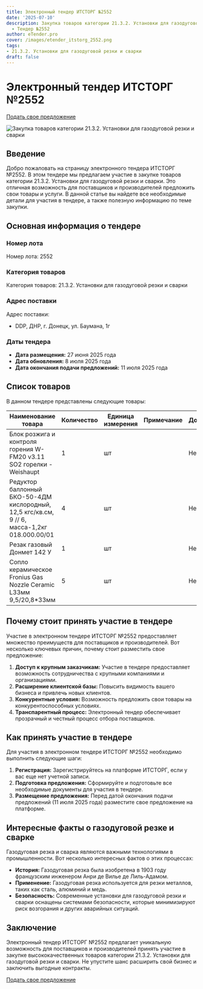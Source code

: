 ```yaml
---
title: Электронный тендер ИТСТОРГ №2552
date: '2025-07-10'
description: Закупка товаров категории 21.3.2. Установки для газодуговой резки и сварки
  - Тендер №2552
author: eTender.pro
cover: /images/etender_itstorg_2552.png
tags:
- 21.3.2. Установки для газодуговой резки и сварки
draft: false
---
```

# Электронный тендер ИТСТОРГ №2552

[Подать свое предложение](https://itstorg.ru/tender-2552?utm_source=etender)

![Закупка товаров категории 21.3.2. Установки для газодуговой резки и сварки](/images/etender_itstorg_2552.png)

## Введение

Добро пожаловать на страницу электронного тендера ИТСТОРГ №2552. В этом тендере мы предлагаем участие в закупке товаров категории 21.3.2. Установки для газодуговой резки и сварки. Это отличная возможность для поставщиков и производителей предложить свои товары и услуги. В данной статье вы найдете все необходимые детали для участия в тендере, а также полезную информацию по теме закупки.

## Основная информация о тендере

### Номер лота

Номер лота: 2552

### Категория товаров

Категория товаров: 21.3.2. Установки для газодуговой резки и сварки

### Адрес поставки

Адрес поставки:
- DDP, ДНР, г. Донецк, ул. Баумана, 1г

### Даты тендера

- **Дата размещения:** 27 июня 2025 года
- **Дата обновления:** 8 июля 2025 года
- **Дата окончания подачи предложений:** 11 июля 2025 года

## Список товаров

В данном тендере представлены следующие товары:

| Наименование товара                                                                                         | Количество | Единица измерения | Примечание | Доступность |
|----------------------------------------------------------------------------------------------------------|------------|------------------|------------|-------------|
| Блок розжига и контроля горения W-FM20 v3.11 SO2 горелки -Weishaupt                                      | 1          | шт              |            | Нет         |
| Редуктор баллонный БКО-50-4ДМ кислородный, 12,5 кгс/кв.см, 9 // 6, масса-1,2кг 018.000.00/01          | 4          | шт              |            | Нет         |
| Резак газовый Донмет 142 У                                                                              | 1          | шт              |            | Нет         |
| Сопло керамическое Fronius Gas Nozzle Ceramic L33мм 9,5/20,8*33мм                                      | 5          | шт              |            | Нет         |

## Почему стоит принять участие в тендере

Участие в электронном тендере ИТСТОРГ №2552 предоставляет множество преимуществ для поставщиков и производителей. Вот несколько ключевых причин, почему стоит разместить свое предложение:

1. **Доступ к крупным заказчикам:** Участие в тендере предоставляет возможность сотрудничества с крупными компаниями и организациями.
2. **Расширение клиентской базы:** Повысить видимость вашего бизнеса и привлечь новых клиентов.
3. **Конкурентные условия:** Возможность предложить свои товары на конкурентоспособных условиях.
4. **Транспарентный процесс:** Электронный тендер обеспечивает прозрачный и честный процесс отбора поставщиков.

## Как принять участие в тендере

Для участия в электронном тендере ИТСТОРГ №2552 необходимо выполнить следующие шаги:

1. **Регистрация:** Зарегистрируйтесь на платформе ИТСТОРГ, если у вас еще нет учетной записи.
2. **Подготовка предложения:** Сформируйте и подготовьте все необходимые документы для участия в тендере.
3. **Размещение предложения:** Перед датой окончания подачи предложений (11 июля 2025 года) разместите свое предложение на платформе.

## Интересные факты о газодуговой резке и сварке

Газодуговая резка и сварка являются важными технологиями в промышленности. Вот несколько интересных фактов о этих процессах:

- **История:** Газодуговая резка была изобретена в 1903 году французским инженером Анри де Вилье де Лиль-Адамом.
- **Применение:** Газодуговая резка используется для резки металлов, таких как сталь, алюминий и медь.
- **Безопасность:** Современные установки для газодуговой резки и сварки оснащены системами безопасности, которые минимизируют риск возгорания и других аварийных ситуаций.

## Заключение

Электронный тендер ИТСТОРГ №2552 предлагает уникальную возможность для поставщиков и производителей принять участие в закупке высококачественных товаров категории 21.3.2. Установки для газодуговой резки и сварки. Не упустите шанс расширить свой бизнес и заключить выгодные контракты.

[Подать свое предложение](https://itstorg.ru/tender-2552?utm_source=etender)